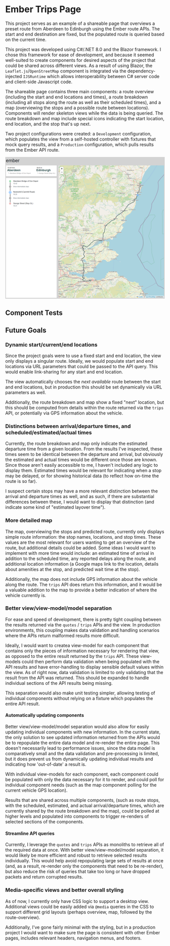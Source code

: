 # Ember Trips Page

This project serves as an example of a shareable page that overviews a preset route from Aberdeen to Edinburgh using the Ember route APIs. The start and end destination are fixed, but the populated route is queried based on the current time. 

This project was developed using C#/.NET 8.0 and the Blazor framework. I chose this framework for ease of development, and because it seemed well-suited to create components for desired aspects of the project that could be shared across different views. As a result of using Blazor, the `Leaflet.js`/`OpenStreetMap` component is integrated via the dependency-injected `IJSRuntime` which allows interoperability between C# server code and client-side Javascript code.

The shareable page contains three main components: a route overview (including the start and end locations and times), a route breakdown (including all stops along the route as well as their scheduled times), and a map (overviewing the stops and a possible route between locations). Components will render skeleton views while the data is being queried. The route breakdown and map include special icons indicating the start location, end location, and the stop that's up next.

Two project configurations were created: a `Development` configuration, which populates the view from a self-hosted controller with fixtures that mock query results, and a `Production` configuration, which pulls results from the Ember API route.

![image](page.png)

## Component Tests

## Future Goals

### Dynamic start/current/end locations

Since the project goals were to use a fixed start and end location, the view only displays a singular route. Ideally, we would populate start and end locations via URL parameters that could be passed to the API query. This would enable link-sharing for any start and end location. 

The view automatically chooses the _next available_ route between the start and end locations, but in production this should be set dynamically via URL parameters as well.

Additionally, the route breakdown and map show a fixed "next" location, but this should be computed from details within the route returned via the `trips` API, or potentially via GPS information about the vehicle.

### Distinctions between arrival/departure times, and scheduled/estimated/actual times

Currently, the route breakdown and map only indicate the estimated departure time from a given location. From the results I've inspected, these times seem to be identical between the departure and arrival, but obviously the estimated and actual times would be different once those are known. Since those aren't easily accessible to me, I haven't included any logic to display them. Estimated times would be relevant for indicating when a stop may be delayed, or for showing historical data (to reflect how on-time the route is so far).

I suspect certain stops may have a more relevant distinction between the arrival and departure times as well, and as such, if there are substantial differences between these, I would want to display that distinction (and indicate some kind of "estimated layover time").

### More detailed map

The map, overviewing the stops and predicted route, currently only displays simple route information: the stop names, locations, and stop times. These values are the most relevant for users wanting to get an overview of the route, but additional details could be added. Some ideas I would want to implement with more time would include: an estimated time of arrival in addition to the scheduled time, any reported delays along the route, and additional location information (a Google maps link to the location, details about amenities at the stop, and predicted wait time at the stop).

Additionally, the map does not include GPS information about the vehicle along the route. The `trips` API does return this information, and it would be a valuable addition to the map to provide a better indication of where the vehicle currently is.

### Better view/view-model/model separation

For ease and speed of development, there is pretty tight coupling between the results returned via the `quotes` / `trips` APIs and the view. In production environments, this coupling makes data validation and handling scenarios where the APIs return malformed results more difficult. 

Ideally, I would want to createa view-model for each component that contains only the pieces of information necessary for rendering that view, as opposed to the entire result returned by the `trips` API. These view-models could then perform data validation when being populated with the API results and have error-handling to display sensible default values within the view. As of right now, data validation is limited to only validating that the result from the API was returned. This should be expanded to handle individual sections of the API results being missing.

This separation would also make unit testing simpler, allowing testing of individual components without relying on a fixture which populates the entire API result.

#### Automatically updating components

Better view/view-model/model separation would also allow for easily updating individual components with new information. In the current state, the only solution to see updated information returned from the APIs would be to repopulate the entire data model and re-render the entire page. This doesn't necessarily lead to performance issues, since the data model is comparatively small and the data validation and pre-processing is limited, but it does prevent us from dynamically updating individual results and indicating how 'out-of-date' a result is.

With individual view-models for each component, each component could be populated with only the data necessary for it to render, and could poll for individual component needs (such as the map component polling for the current vehicle GPS location). 

Results that are shared across multiple components, (such as route stops, with the scheduled, estimated, and actual arrival/departure times, which are currently shared by the route breakdown and the map), could be polled at higher levels and populated into components to trigger re-renders of selected sections of the components.

#### Streamline API queries

Currently, I leverage the `quotes` and `trips` APIs as monoliths to retrieve all of the required data at once. With better view/view-model/model separation, it would likely be more efficient and robust to retrieve selected results individually. This would help avoid repopulating large sets of results at once (and, as a result, re-render only the components that need to be re-render), but also reduce the risk of queries that take too long or have dropped packets and return corrupted results.

### Media-specific views and better overall styling

As of now, I currently only have CSS logic to support a desktop view. Additional views could be easily added via `@media` queries in the CSS to support different grid layouts (perhaps overview, map, followed by the route-overview).

Additionally, I've gone fairly minimal with the styling, but in a production project I would want to make sure the page is consistent with other Ember pages, includes relevant headers, navigation menus, and footers.